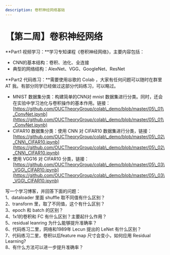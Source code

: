 ```yaml
---
description: 卷积神经网络基础
---
```


# 【第二周】卷积神经网络

**Part1  视频学习：**学习专知课程《卷积神经网络》，主要内容包括：

* CNN的基本结构：卷积、池化、全连接
* 典型的网络结构：AlexNet、VGG、GoogleNet、ResNet

**Part2  代码练习：**需要使用谷歌的 Colab ，大家有任何问题可以随时在群里 AT 我。有部分同学已经做过这部分代码练习，可以略过。

* MNIST 数据集分类：构建简单的CNN对 mnist 数据集进行分类。同时，还会在实验中学习池化与卷积操作的基本作用。链接：[https://github.com/OUCTheoryGroup/colab\_demo/blob/master/05\_01\_ConvNet.ipynb](https://github.com/OUCTheoryGroup/colab\_demo/blob/master/05\_01\_ConvNet.ipynb)
* CIFAR10 数据集分类：使用 CNN 对 CIFAR10 数据集进行分类，链接：[https://github.com/OUCTheoryGroup/colab\_demo/blob/master/05\_02\_CNN\_CIFAR10.ipynb](https://github.com/OUCTheoryGroup/colab\_demo/blob/master/05\_02\_CNN\_CIFAR10.ipynb)
* 使用 VGG16 对 CIFAR10 分类，链接：[https://github.com/OUCTheoryGroup/colab\_demo/blob/master/05\_03\_VGG\_CIFAR10.ipynb](https://github.com/OUCTheoryGroup/colab\_demo/blob/master/05\_03\_VGG\_CIFAR10.ipynb)

写一个学习博客，并回答下面的问题：\
1、dataloader 里面 shuffle 取不同值有什么区别？\
2、transform 里，取了不同值，这个有什么区别？\
3、epoch 和 batch 的区别？\
4、1x1的卷积和 FC 有什么区别？主要起什么作用？\
5、residual leanring 为什么能够提升准确率？\
6、代码练习二里，网络和1989年 Lecun 提出的 LeNet 有什么区别？\
7、代码练习二里，卷积以后feature map 尺寸会变小，如何应用 Residual Learning?\
8、有什么方法可以进一步提升准确率？
